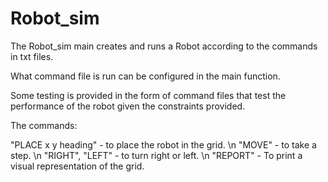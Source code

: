 # Robot_sim

The Robot_sim main creates and runs a Robot according to the commands in txt files.

What command file is run can be configured in the main function.

Some testing is provided in the form of command files that test the performance of the robot given the constraints provided.

The commands:

"PLACE x y heading"  - to place the robot in the grid. \n
"MOVE"  - to take a step. \n
"RIGHT", "LEFT"  - to turn right or left. \n
"REPORT"  - To print a visual representation of the grid. 
